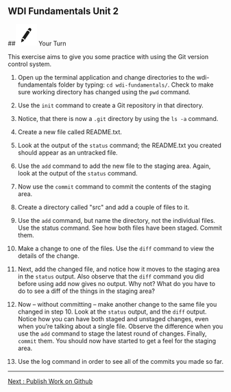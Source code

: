 **WDI Fundamentals Unit 2**
---

##![Your Turn](../assets/exercise.png) Your Turn

This exercise aims to give you some practice with using the Git version control system. 

1. Open up the terminal application and change directories to the wdi-fundamentals folder by typing: `cd wdi-fundamentals/`. Check to make sure working directory has changed using the `pwd` command.

2. Use the `init` command to create a Git repository in that directory.

3. Notice, that there is now a `.git` directory by using the `ls -a` command.

4. Create a new file called README.txt.

5. Look at the output of the `status` command; the README.txt you created should appear as an untracked file.

6. Use the `add` command to add the new file to the staging area.  Again, look at the output of the `status` command.

7. Now use the `commit` command to commit the contents of the staging area.

8. Create a directory called "src" and add a couple of files to it.

9. Use the `add` command, but name the directory, not the individual files. Use the status
command. See how both files have been staged. Commit them.

10. Make a change to one of the files. Use the `diff` command to view the details of the change.

11. Next, add the changed file, and notice how it moves to the staging area in the `status`
output. Also observe that the `diff` command you did before using add now gives no output.
Why not? What do you have to do to see a diff of the things in the staging area? 

12. Now – without committing – make another change to the same file you changed in step 10.
Look at the `status` output, and the `diff` output. Notice how you can have both staged and
unstaged changes, even when you’re talking about a single file. Observe the difference when
you use the `add` command to stage the latest round of changes. Finally, `commit` them. You
should now have started to get a feel for the staging area.

13. Use the log command in order to see all of the commits you made so far.

---

[Next : Publish Work on Github](06_lesson.md)

